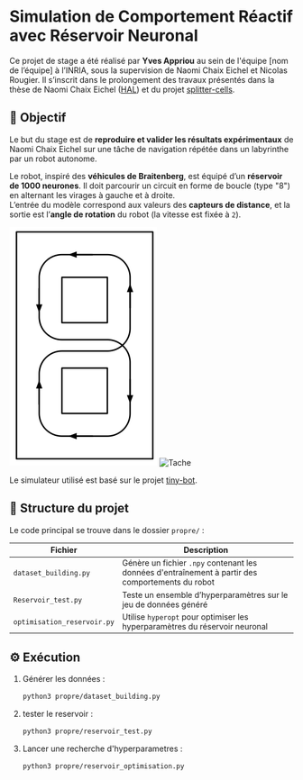 # Simulation de Comportement Réactif avec Réservoir Neuronal

Ce projet de stage a été réalisé par **Yves Appriou** au sein de l'équipe [nom de l’équipe] à l’INRIA, sous la supervision de Naomi Chaix Eichel et Nicolas Rougier. Il s’inscrit dans le prolongement des travaux présentés dans la thèse de Naomi Chaix Eichel ([HAL](https://theses.hal.science/tel-04849313)) et du projet [splitter-cells](https://github.com/naomichx/splitter-cells).

## 🎯 Objectif

Le but du stage est de **reproduire et valider les résultats expérimentaux** de Naomi Chaix Eichel sur une tâche de navigation répétée dans un labyrinthe par un robot autonome.

Le robot, inspiré des **véhicules de Braitenberg**, est équipé d’un **réservoir de 1000 neurones**. Il doit parcourir un circuit en forme de boucle (type "8") en alternant les virages à gauche et à droite.  
L’entrée du modèle correspond aux valeurs des **capteurs de distance**, et la sortie est l’**angle de rotation** du robot (la vitesse est fixée à `2`).

![Labyrinthe](images/parcours.png) 
![Tache](images/maze.gif)

Le simulateur utilisé est basé sur le projet [tiny-bot](https://github.com/rougier/tiny-bot).

## 📁 Structure du projet

Le code principal se trouve dans le dossier `propre/` :

| Fichier | Description |
|--------|-------------|
| `dataset_building.py` | Génère un fichier `.npy` contenant les données d'entraînement à partir des comportements du robot |
| `Reservoir_test.py` | Teste un ensemble d’hyperparamètres sur le jeu de données généré |
| `optimisation_reservoir.py` | Utilise `hyperopt` pour optimiser les hyperparamètres du réservoir neuronal |

## ⚙️ Exécution

1. Générer les données :
   ```bash
   python3 propre/dataset_building.py

2. tester le reservoir :
    ```bash
    python3 propre/reservoir_test.py

3. Lancer une recherche d'hyperparametres : 
    ```bash
    python3 propre/reservoir_optimisation.py
